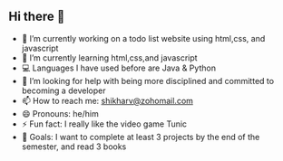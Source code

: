 ## Hi there 👋

<!--
**starry-shadow/starry-shadow** is a ✨ _special_ ✨ repository because its `README.md` (this file) appears on your GitHub profile.

Here are some ideas to get you started:

- 🔭 I’m currently working on ...
- 🌱 I’m currently learning ...
- 👯 I’m looking to collaborate on ...
- 🤔 I’m looking for help with ...
- 💬 Ask me about ...
- 📫 How to reach me: ...
- 😄 Pronouns: ...
- ⚡ Fun fact: ...
-->
- 🔭 I’m currently working on a todo list website using html,css, and javascript
- 🌱 I’m currently learning html,css,and javascript
- :computer: Languages I have used before are Java & Python
- 🤔 I’m looking for help with being more disciplined and committed to becoming a developer
- 📫 How to reach me: shikharv@zohomail.com
- 😄 Pronouns: he/him
- ⚡ Fun fact: I really like the video game Tunic
- :scroll: Goals: I want to complete at least 3 projects by the end of the semester, and read 3 books

